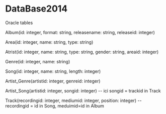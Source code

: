 DataBase2014
============
Oracle tables 

Album(id: integer, format: string, releasename: string, releaseid: integer) 

Area(id: integer, name: string, type: string)

Atrist(id: integer, name: string, type: string, gender: string, areaid: integer)

Genre(id: integer, name: string)

Song(id: integer, name: string, length: integer)

Artist_Genre(artistid: integer, genreid: integer)

Artist_Song(artistid: integer, songid: integer) -- ici songid = trackid in Track

Track(recordingid: integer,  mediumid: integer, position: integer) -- recordingid = id in Song, meduimid=id in Album

